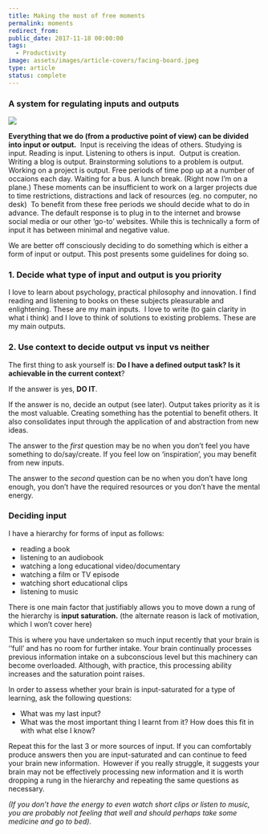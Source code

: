 ```yaml
---
title: Making the most of free moments
permalink: moments
redirect_from:
public_date: 2017-11-18 00:00:00
tags:
  - Productivity
image: assets/images/article-covers/facing-board.jpeg
type: article
status: complete
---
```

### A system for regulating inputs and outputs

![](/content/images/downloaded_images/Making-the-most-of-free-moments/0-aI-zYqRvBeI0VfFj.jpg)

**Everything that we do (from a productive point of view) can be divided into input or output.**  Input is receiving the ideas of others. Studying is input. Reading is input. Listening to others is input.  Output is creation. Writing a blog is output. Brainstorming solutions to a problem is output. Working on a project is output. Free periods of time pop up at a number of occaions each day. Waiting for a bus. A lunch break. (Right now I’m on a plane.) These moments can be insufficient to work on a larger projects due to time restrictions, distractions and lack of resources (eg. no computer, no desk)  To benefit from these free periods we should decide what to do in advance. The default response is to plug in to the internet and browse social media or our other ‘go-to’ websites. While this is technically a form of input it has between minimal and negative value.

We are better off consciously deciding to do something which is either a form of input or output. This post presents some guidelines for doing so.

### 1. Decide what type of input and output is you priority

I love to learn about psychology, practical philosophy and innovation. I find reading and listening to books on these subjects pleasurable and enlightening. These are my main inputs.  I love to write (to gain clarity in what i think) and I love to think of solutions to existing problems. These are my main outputs.

### 2. Use context to decide output vs input vs neither

The first thing to ask yourself is: **Do I have a defined output task? Is it achievable in the current context**?

If the answer is yes, **DO IT**.

If the answer is no, decide an output (see later). Output takes priority as it is the most valuable. Creating something has the potential to benefit others. It also consolidates input through the application of and abstraction from new ideas.

The answer to the _first_ question may be no when you don’t feel you have something to do/say/create. If you feel low on ‘inspiration’, you may benefit from new inputs.

The answer to the _second_ question can be no when you don’t have long enough, you don’t have the required resources or you don’t have the mental energy.

### Deciding input

I have a hierarchy for forms of input as follows:

-   reading a book
-   listening to an audiobook
-   watching a long educational video/documentary
-   watching a film or TV episode
-   watching short educational clips
-   listening to music

There is one main factor that justifiably allows you to move down a rung of the hierarchy is **input saturation.** (the alternate reason is lack of motivation, which I won’t cover here)

This is where you have undertaken so much input recently that your brain is ‘’full’ and has no room for further intake. Your brain continually processes previous information intake on a subconscious level but this machinery can become overloaded. Although, with practice, this processing ability increases and the saturation point raises.

In order to assess whether your brain is input-saturated for a type of learning, ask the following questions:

-   What was my last input?
-   What was the most important thing I learnt from it? How does this fit in with what else I know?

Repeat this for the last 3 or more sources of input. If you can comfortably produce answers then you are input-saturated and can continue to feed your brain new information.  However if you really struggle, it suggests your brain may not be effectively processing new information and it is worth dropping a rung in the hierarchy and repeating the same questions as necessary.

_(If you don’t have the energy to even watch short clips or listen to music, you are probably not feeling that well and should perhaps take some medicine and go to bed)._
